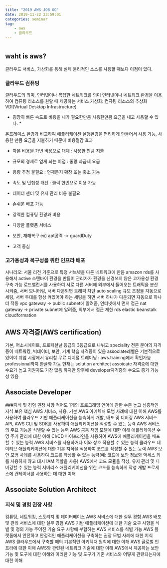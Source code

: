 ```yaml
---
title: "2019 AWS JOB GO"
date: 2019-11-22 23:59:01 
categories: seminar
tag:
	- aws
	- 클라우드
---
```

# 


## waht is aws?
클라우드 서비스, 가상화를 통해 실제 물리적인 소스를 사용할 때보다 이점이 있다. 

### 클라우드 컴퓨팅
클라우드의 의미, 인터넷이나 복잡한 네트워크를 의미
인터넷이나 네트워크 환경을 이용하여 컴퓨팅 리소스를 원할 때 제공하는 서비스
가상화: 컴퓨팅 리소스의 추상화
VDI(Virtual Desktop Infrastructure)
* 굉장히 빠른 속도로 비용을 내가 필요한만큼 사용한만큼 요금을 내고 사용할 수 있다. *

온프레미스 환경과 비교하여 애플리케이션 실행환경을 편리하게 만들어서 사용 가능, 사용한 만큼 요금을 지불하기 때문에 비용절감 효과

* 자본 비용을 가변 비용으로 대체 : 사용한 만큼 지불
* 규모의 경제로 얻게 되는 이점 : 종량 과금제 요금 
* 용량 추정 불필요 : 언제든지 확장 또는 축소 가능
* 속도 및 민첩성 개선 : 클릭 한번으로 이용 가능
* 데이터 센터 및 유지 관리 비용 불필요
* 손쉬운 배포 가능

* 강력한 컴퓨팅 환경과 비용
* 다양한 플랫폼 서비스
* 보안, 재해복구 
ex) apt공격 -> guardDuty 
* 고객 중심

### 고가용성과 복구성을 위한 인프라 배포
시나리오: 서울 리전 기준으로 특정 서브넷을 다른 네트워크에 만듬
amazon rds를 사용해서 active 스탠바이 환경을 만들어 관리자가 환경을 신경쓰지 않은 고가용성 환경 구축 가능
로드밸런서를 사용하여 서로 다른 서버에 외부에서 들어오는 트래픽을 분산 시켜줌, 서버 모니터링, 서버 다운되면 트래픽 차단
auto scaling 규모 조정을 자동으로 세팅, 서버 두대를 항상 켜있어야 하는 세팅을 하면 서버 하나가 다운되면 자동으로 하나 더 작동
vpc
gateway -> public subnet에 알려줌, 인터넷에서 먼저 접근 
nat gateway -> private subnet에 알려줌, 외부에서 접근 제한
rds
elastic beanstalk
cloudformation

## AWS 자격증(AWS certification)
기본, 어소시에이트, 프로페셜널 등급의 3등급으로 나뉘고 speciality 전문 분야의 자격증이 네트워킹, 빅데이터, 보안, 기계 학습 자격증이 있음
associate레벨은 기본적으로 있어야 취업 시장에서 유리함
무료 디지털 트레이닝 : aws.training에서 확인가능
professional까지 한글화 가능 
현재는 solution architect assoicate 자격증에 대한 수요가 높고 지원자도 가장 많음 하지만 향후에 developer자격증의 수요도 증가 가능성 있음

## Associate Developer
###지식 및 경험 권장 사항
적어도 1개의 프로그래밍 언어에 관한 수준 높고 심층적인 지식 보유
핵심 AWS 서비스, 사용, 기본 AWS 아키텍처 모범 사례에 대한 이해
AWS를 사용하여 클라우드 기반 애플리케이션을 능숙하게 개발, 배포 및 디버깅
AWS 서비스 API, AWS CLI 및 SDK를 사용하여 애플리케이션을 작성할 수 있는 능력
AWS 서비스의 주요 기능을 식별할 수 있는 능력
AWS 공동 책임 모델에 대한 이해
애플리케이션 수명 주기 관리에 대한 이해
CI/CD 파이프라인을 사용하여 AWS에 애플리케이션을 배포할 수 있는 능력
AWS 서비스를 사용하거나 이와 상호 작용할 수 있는 능력
클라우드 네이티브 애플리케이션에 대한 기본 지식을 적용하여 코드를 작성할 수 있는 능력
AWS 보안 모범 사례를 사용하여 코드를 작성할 수 있는 능력(예: 코드에 보안 정보와 액세스 키를 사용하지 않고 대시 IAM 역할을 사용)
AWS에서 코드 모듈을 작성, 유지 관리 및 디버깅할 수 있는 능력
서버리스 애플리케이션을 위한 코드를 능숙하게 작성
개발 프로세스에 컨테이너를 사용하는 데 대한 이해

## Associate Solution Architect
### 지식 및 경험 권장 사항
컴퓨팅, 네트워킹, 스토리지 및 데이터베이스 AWS 서비스에 대한 실무 경험
AWS 배포 및 관리 서비스에 대한 실무 경험
AWS 기반 애플리케이션에 대한 기술 요구 사항을 식별 및 정의 가능
주어진 기술 요구 사항에 부합하는 AWS 서비스를 식별 가능
AWS 플랫폼에서 안전하고 안정적인 애플리케이션을 구축하는 권장 모범 사례에 대한 지식
AWS 클라우드에서 구축할 때의 기본적인 아키텍처 원칙에 대한 이해
AWS 글로벌 인프라에 대한 이해
AWS와 관련된 네트워크 기술에 대한 이해
AWS에서 제공하는 보안 기능 및 도구에 대한 이해와 이러한 기능 및 도구가 기존 서비스와 어떻게 관련되는지에 대한 이해